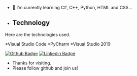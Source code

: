 


- 🌱 I’m currently learning C#, C++, Python, HTML and CSS...

- ## Technology 
 
Here are the technologies used.

*Visual Studio Code
*PyCharm
*Visual Studio 2019



[![Github Badge](https://img.shields.io/badge/-Github-000?style=flat-square&logo=Github&logoColor=white&link=https://github.com/LucasTadela)](https://github.com/LucasTadela)
[![Linkedin Badge](https://img.shields.io/badge/-LinkedIn-blue?style=flat-square&logo=Linkedin&logoColor=white&link=https://www.linkedin.com/in/lucas-alves-991559221/)](https://www.linkedin.com/in/lucas-alves-991559221/)




- Thanks for visiting.
- Please follow github and join us!
